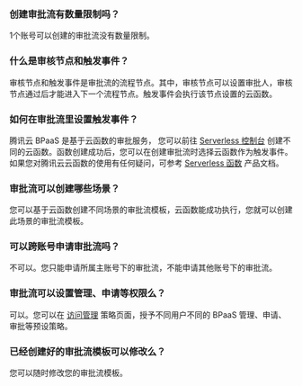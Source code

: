 

### 创建审批流有数量限制吗？
1个账号可以创建的审批流没有数量限制。

### 什么是审核节点和触发事件？
审核节点和触发事件是审批流的流程节点。其中，审核节点可以设置审批人，审核节点通过后才能进入下一个流程节点。触发事件会执行该节点设置的云函数。


### 如何在审批流里设置触发事件？
腾讯云 BPaaS 是基于云函数的审批服务， 您可以前往 [Serverless 控制台](https://console.cloud.tencent.com/scf) 创建不同的云函数。函数创建成功后，您可以在创建审批流时选择云函数作为触发事件。
如果您对腾讯云云函数的使用有任何疑问，可参考 [Serverless 函数](https://cloud.tencent.com/document/product/583) 产品文档。

### 审批流可以创建哪些场景？ 
您可以基于云函数创建不同场景的审批流模板，云函数能成功执行，您就可以创建此场景的审批流模板。

### 可以跨账号申请审批流吗？
不可以。您只能申请所属主账号下的审批流，不能申请其他账号下的审批流。

### 审批流可以设置管理、申请等权限么？
可以。您可以在 [访问管理](https://console.cloud.tencent.com/cam/policy) 策略页面，授予不同用户不同的 BPaaS 管理、申请、审批等预设策略。

### 已经创建好的审批流模板可以修改么？
您可以随时修改您的审批流模板。

